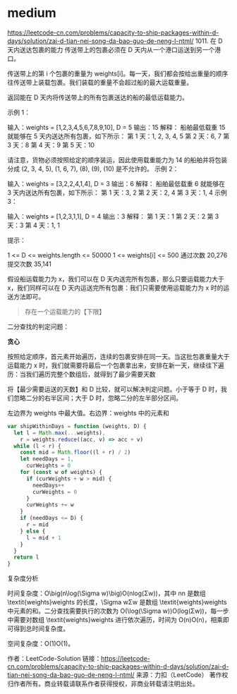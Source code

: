 # medium

https://leetcode-cn.com/problems/capacity-to-ship-packages-within-d-days/solution/zai-d-tian-nei-song-da-bao-guo-de-neng-l-ntml/ 1011. 在 D 天内送达包裹的能力
传送带上的包裹必须在 D 天内从一个港口运送到另一个港口。

传送带上的第 i 个包裹的重量为 weights[i]。每一天，我们都会按给出重量的顺序往传送带上装载包裹。我们装载的重量不会超过船的最大运载重量。

返回能在 D 天内将传送带上的所有包裹送达的船的最低运载能力。

示例 1：

输入：weights = [1,2,3,4,5,6,7,8,9,10], D = 5
输出：15
解释：
船舶最低载重 15 就能够在 5 天内送达所有包裹，如下所示：
第 1 天：1, 2, 3, 4, 5
第 2 天：6, 7
第 3 天：8
第 4 天：9
第 5 天：10

请注意，货物必须按照给定的顺序装运，因此使用载重能力为 14 的船舶并将包装分成 (2, 3, 4, 5), (1, 6, 7), (8), (9), (10) 是不允许的。
示例 2：

输入：weights = [3,2,2,4,1,4], D = 3
输出：6
解释：
船舶最低载重 6 就能够在 3 天内送达所有包裹，如下所示：
第 1 天：3, 2
第 2 天：2, 4
第 3 天：1, 4
示例 3：

输入：weights = [1,2,3,1,1], D = 4
输出：3
解释：
第 1 天：1
第 2 天：2
第 3 天：3
第 4 天：1, 1

提示：

1 <= D <= weights.length <= 50000
1 <= weights[i] <= 500
通过次数 20,276 提交次数 35,141

假设船运载能力为 x，我们可以在 D 天内送完所有包裹，那么只要运载能力大于 x，我们同样可以在 D 天内运送完所有包裹：我们只需要使用运载能力为 x 时的运送方法即可。

> 存在一个运载能力的【下限】

二分查找的判定问题：

**贪心**

按照给定顺序，首元素开始遍历，连续的包裹安排在同一天。当这批包裹重量大于运载能力 x 时，我们就需要将最后一个包裹拿出来，安排在新一天，继续往下遍历：当我们遍历完整个数组后，就得到了最少需要天数

将【最少需要运送的天数】和 D 比较，就可以解决判定问题。小于等于 D 时，我们忽略二分的右半区间；大于 D 时，忽略二分的左半部分区间。

左边界为 weights 中最大值。右边界：weights 中的元素和

```js
var shipWithinDays = function (weights, D) {
  let l = Math.max(...weights),
    r = weights.reduce((acc, v) => acc + v)
  while (l < r) {
    const mid = Math.floor((l + r) / 2)
    let needDays = 1,
      curWeights = 0
    for (const w of weights) {
      if (curWeights + w > mid) {
        needDays++
        curWeights = 0
      }
      curWeights += w
    }
    if (needDays <= D) {
      r = mid
    } else {
      l = mid + 1
    }
  }
  return l
}
```

复杂度分析

时间复杂度：O\big(n\log(\Sigma w)\big)O(nlog(Σw))，其中 nn 是数组 \textit{weights}weights 的长度，\Sigma wΣw 是数组 \textit{weights}weights 中元素的和。二分查找需要执行的次数为 O(\log(\Sigma w))O(log(Σw))，每一步中需要对数组 \textit{weights}weights 进行依次遍历，时间为 O(n)O(n)，相乘即可得到总时间复杂度。

空间复杂度：O(1)O(1)。

作者：LeetCode-Solution
链接：https://leetcode-cn.com/problems/capacity-to-ship-packages-within-d-days/solution/zai-d-tian-nei-song-da-bao-guo-de-neng-l-ntml/
来源：力扣（LeetCode）
著作权归作者所有。商业转载请联系作者获得授权，非商业转载请注明出处。
